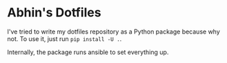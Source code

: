 # Abhin's Dotfiles

I've tried to write my dotfiles repository as a Python package because why not. To use it, just run
`pip install -U .`.

Internally, the package runs ansible to set everything up.
